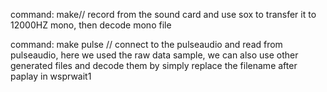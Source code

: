 command: make//
record from the sound card and use sox to transfer it to 12000HZ mono, then decode mono file

command: make pulse //
connect to the pulseaudio and read from pulseaudio, here we used the raw data sample, we can also use other generated files and decode them by simply replace the filename after paplay in wsprwait1
